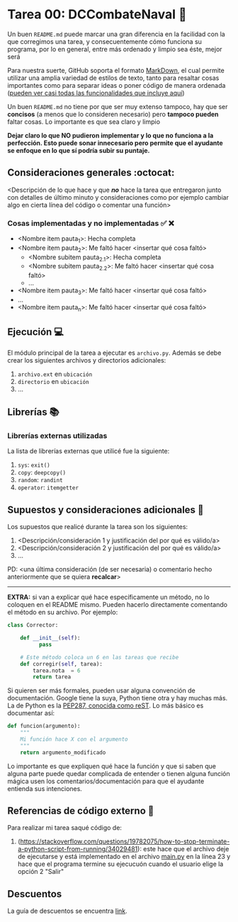# Tarea 00: DCCombateNaval :school_satchel:


Un buen ```README.md``` puede marcar una gran diferencia en la facilidad con la que corregimos una tarea, y consecuentemente cómo funciona su programa, por lo en general, entre más ordenado y limpio sea éste, mejor será 

Para nuestra suerte, GitHub soporta el formato [MarkDown](https://es.wikipedia.org/wiki/Markdown), el cual permite utilizar una amplia variedad de estilos de texto, tanto para resaltar cosas importantes como para separar ideas o poner código de manera ordenada ([pueden ver casi todas las funcionalidades que incluye aquí](https://github.com/adam-p/markdown-here/wiki/Markdown-Cheatsheet))

Un buen ```README.md``` no tiene por que ser muy extenso tampoco, hay que ser **concisos** (a menos que lo consideren necesario) pero **tampoco pueden** faltar cosas. Lo importante es que sea claro y limpio 

**Dejar claro lo que NO pudieron implementar y lo que no funciona a la perfección. Esto puede sonar innecesario pero permite que el ayudante se enfoque en lo que sí podría subir su puntaje.**

## Consideraciones generales :octocat:

<Descripción de lo que hace y que **_no_** hace la tarea que entregaron junto
con detalles de último minuto y consideraciones como por ejemplo cambiar algo
en cierta línea del código o comentar una función>

### Cosas implementadas y no implementadas :white_check_mark: :x:

* <Nombre item pauta<sub>1</sub>>: Hecha completa
* <Nombre item pauta<sub>2</sub>>: Me faltó hacer <insertar qué cosa faltó>
    * <Nombre subitem pauta<sub>2.1</sub>>: Hecha completa 
    * <Nombre subitem pauta<sub>2.2</sub>>: Me faltó hacer <insertar qué cosa faltó>
    * ...
* <Nombre item pauta<sub>3</sub>>: Me faltó hacer <insertar qué cosa faltó>
* ...
* <Nombre item pauta<sub>n</sub>>: Me faltó hacer <insertar qué cosa faltó>

## Ejecución :computer:
El módulo principal de la tarea a ejecutar es  ```archivo.py```. Además se debe crear los siguientes archivos y directorios adicionales:
1. ```archivo.ext``` en ```ubicación```
2. ```directorio``` en ```ubicación```
3. ...


## Librerías :books:
### Librerías externas utilizadas
La lista de librerías externas que utilicé fue la siguiente:

1. ```sys```: ```exit()```
2. ```copy```: ```deepcopy()```
3. ```random```: ```randint```
4. ```operator```: ```itemgetter```


## Supuestos y consideraciones adicionales :thinking:
Los supuestos que realicé durante la tarea son los siguientes:

1. <Descripción/consideración 1 y justificación del por qué es válido/a> 
2. <Descripción/consideración 2 y justificación del por qué es válido/a>
3. ...

PD: <una última consideración (de ser necesaria) o comentario hecho anteriormente que se quiera **recalcar**>


-------



**EXTRA:** si van a explicar qué hace específicamente un método, no lo coloquen en el README mismo. Pueden hacerlo directamente comentando el método en su archivo. Por ejemplo:

```python
class Corrector:

    def __init__(self):
          pass

    # Este método coloca un 6 en las tareas que recibe
    def corregir(self, tarea):
        tarea.nota  = 6
        return tarea
```

Si quieren ser más formales, pueden usar alguna convención de documentación. Google tiene la suya, Python tiene otra y hay muchas más. La de Python es la [PEP287, conocida como reST](https://www.python.org/dev/peps/pep-0287/). Lo más básico es documentar así:

```python
def funcion(argumento):
    """
    Mi función hace X con el argumento
    """
    return argumento_modificado
```
Lo importante es que expliquen qué hace la función y que si saben que alguna parte puede quedar complicada de entender o tienen alguna función mágica usen los comentarios/documentación para que el ayudante entienda sus intenciones.

## Referencias de código externo :book:

Para realizar mi tarea saqué código de:
1. (https://stackoverflow.com/questions/19782075/how-to-stop-terminate-a-python-script-from-running/34029481): este hace que el archivo deje de ejecutarse y está implementado en el archivo [main.py](../main.py) en la línea 23 y hace que el programa termine su ejecucuón cuando el usuario elige la opción 2 "Salir"



## Descuentos
La guía de descuentos se encuentra [link](https://github.com/IIC2233/syllabus/blob/master/Tareas/Descuentos.md).
